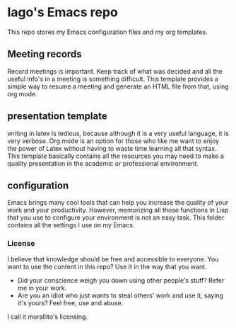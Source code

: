 # Iago's Emacs repo 


This repo stores my Emacs configuration files and my org templates.



## Meeting records

Record meetings is important. Keep track of what was decided and all the useful info's in a meeting is something difficult. This template provides a simple way to resume a meeting and generate an HTML file from that, using org mode.


## presentation template


writing in latex is tedious, because although it is a very useful language, it is very verbose. Org mode is an option for those who like me want to enjoy the power of Latex without having to waste time learning all that syntax. This template basically contains all the resources you may need to make a quality presentation in the academic or professional environment.


## configuration

Emacs brings many cool tools that can help you increase the quality of your work and your productivity. However, memorizing all those functions in Lisp that you use to configure your environment is not an easy task. This folder contains all the settings I use on my Emacs.




### License

I believe that knowledge should be free and accessible to everyone. You want to use the content in this repo? Use it in the way that you want.

- Did your conscience weigh you down using other people's stuff? Refer me in your work.
- Are you an idiot who just wants to steal others' work and use it, saying it's yours? Feel free, use and abuse.

I call it morallito's licensing.

